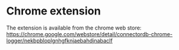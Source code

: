 # Chrome extension

The extension is available from the chrome web store: https://chrome.google.com/webstore/detail/connectordb-chrome-logger/nekbpbloplgnhgfknjaebahdjnabaclf

